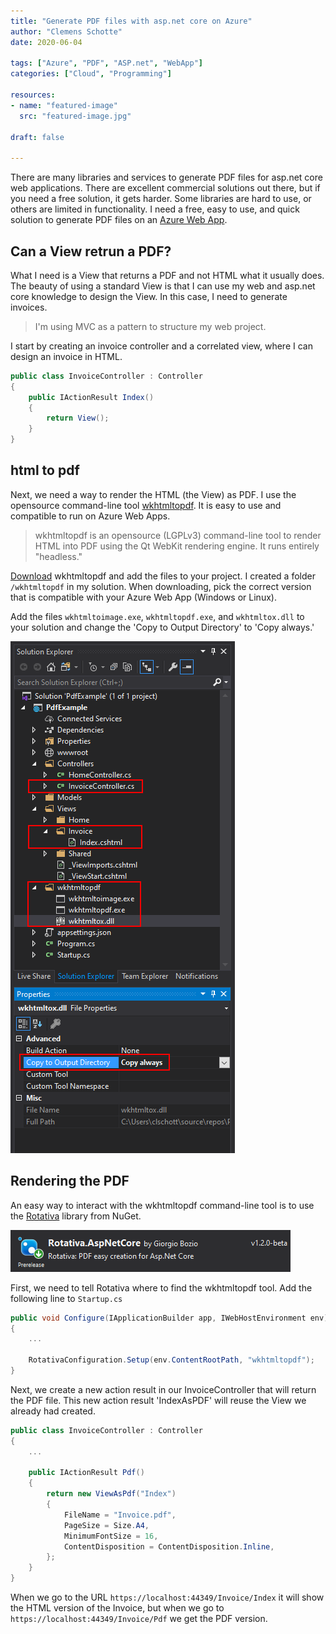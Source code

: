 ```yaml
---
title: "Generate PDF files with asp.net core on Azure"
author: "Clemens Schotte"
date: 2020-06-04

tags: ["Azure", "PDF", "ASP.net", "WebApp"]
categories: ["Cloud", "Programming"]

resources:
- name: "featured-image"
  src: "featured-image.jpg"

draft: false

---
```


There are many libraries and services to generate PDF files for asp.net core web applications. There are excellent commercial solutions out there, but if you need a free solution, it gets harder. Some libraries are hard to use, or others are limited in functionality. I need a free, easy to use, and quick solution to generate PDF files on an [Azure Web App](https://azure.microsoft.com/en-us/services/app-service/web/).

## Can a View retrun a PDF?

What I need is a View that returns a PDF and not HTML what it usually does. The beauty of using a standard View is that I can use my web and asp.net core knowledge to design the View. In this case, I need to generate invoices. 

> I'm using MVC as a pattern to structure my web project.

I start by creating an invoice controller and a correlated view, where I can design an invoice in HTML.

```csharp
public class InvoiceController : Controller
{
    public IActionResult Index()
    {
        return View();
    }
}
```

## html to pdf

Next, we need a way to render the HTML (the View) as PDF. I use the opensource command-line tool [wkhtmltopdf](https://wkhtmltopdf.org/). It is easy to use and compatible to run on Azure Web Apps.

> wkhtmltopdf is an opensource (LGPLv3) command-line tool to render HTML into PDF using the Qt WebKit rendering engine. It runs entirely "headless."

[Download](https://wkhtmltopdf.org/downloads.html) wkhtmltopdf and add the files to your project. I created a folder `/wkhtmltopdf` in my solution. When downloading, pick the correct version that is compatible with your Azure Web App (Windows or Linux).

Add the files `wkhtmltoimage.exe`, `wkhtmltopdf.exe`, and `wkhtmltox.dll` to your solution and change the 'Copy to Output Directory' to 'Copy always.'

![solution explorer](solution_explorer.png)

## Rendering the PDF

An easy way to interact with the wkhtmltopdf command-line tool is to use the [Rotativa](https://github.com/webgio/Rotativa.AspNetCore) library from NuGet.

![Rotativa NuGet library](rotativa.png)

First, we need to tell Rotativa where to find the wkhtmltopdf tool. Add the following line to `Startup.cs`

```csharp
public void Configure(IApplicationBuilder app, IWebHostEnvironment env)
{
    ...

    RotativaConfiguration.Setup(env.ContentRootPath, "wkhtmltopdf");
}
```

Next, we create a new action result in our InvoiceController that will return the PDF file. This new action result 'IndexAsPDF' will reuse the View we already had created. 

```csharp
public class InvoiceController : Controller
{
    ...

    public IActionResult Pdf()
    {
        return new ViewAsPdf("Index")
        {
            FileName = "Invoice.pdf",
            PageSize = Size.A4,
            MinimumFontSize = 16,
            ContentDisposition = ContentDisposition.Inline,
        };
    }
}
```

When we go to the URL `https://localhost:44349/Invoice/Index` it will show the HTML version of the Invoice, but when we go to `https://localhost:44349/Invoice/Pdf` we get the PDF version.